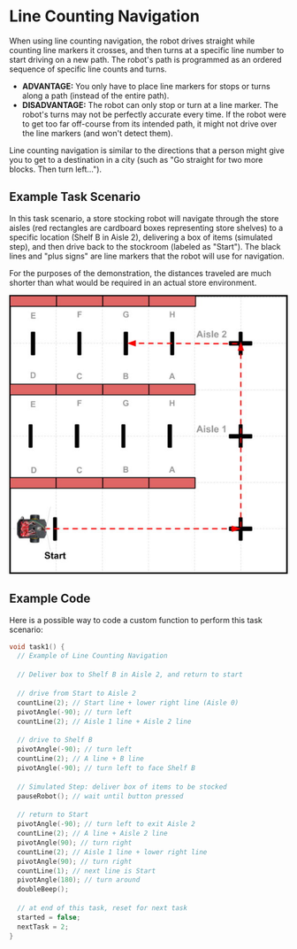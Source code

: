 # Line Counting Navigation

When using line counting navigation, the robot drives straight while counting line markers it crosses, and then turns at a specific line number to start driving on a new path. The robot's path is programmed as an ordered sequence of specific line counts and turns.

* **ADVANTAGE:**  You only have to place line markers for stops or turns along a path \(instead of the entire path\).
* **DISADVANTAGE:**  The robot can only stop or turn at a line marker. The robot's turns may not be perfectly accurate every time. If the robot were to get too far off-course from its intended path, it might not drive over the line markers \(and won't detect them\).

Line counting navigation is similar to the directions that a person might give you to get to a destination in a city \(such as "Go straight for two more blocks. Then turn left..."\).

## Example Task Scenario

In this task scenario, a store stocking robot will navigate through the store aisles \(red rectangles are cardboard boxes representing store shelves\) to a specific location \(Shelf B in Aisle 2\), delivering a box of items \(simulated step\), and then drive back to the stockroom \(labeled as "Start"\). The black lines and "plus signs" are line markers that the robot will use for navigation.

For the purposes of the demonstration, the distances traveled are much shorter than what would be required in an actual store environment.

![](../../.gitbook/assets/robot-demo2.jpg)

## Example Code

Here is a possible way to code a custom function to perform this task scenario:

```cpp
void task1() {
  // Example of Line Counting Navigation

  // Deliver box to Shelf B in Aisle 2, and return to start

  // drive from Start to Aisle 2
  countLine(2); // Start line + lower right line (Aisle 0)
  pivotAngle(-90); // turn left
  countLine(2); // Aisle 1 line + Aisle 2 line

  // drive to Shelf B
  pivotAngle(-90); // turn left
  countLine(2); // A line + B line
  pivotAngle(-90); // turn left to face Shelf B

  // Simulated Step: deliver box of items to be stocked
  pauseRobot(); // wait until button pressed

  // return to Start
  pivotAngle(-90); // turn left to exit Aisle 2
  countLine(2); // A line + Aisle 2 line
  pivotAngle(90); // turn right
  countLine(2); // Aisle 1 line + lower right line
  pivotAngle(90); // turn right
  countLine(1); // next line is Start
  pivotAngle(180); // turn around
  doubleBeep();

  // at end of this task, reset for next task
  started = false;
  nextTask = 2;
}
```



